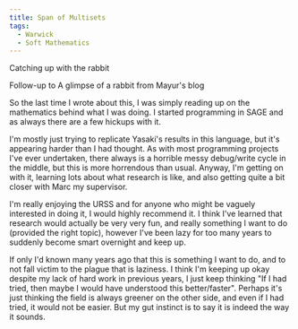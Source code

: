 ```yaml
---
title: Span of Multisets	
tags:
  - Warwick
  - Soft Mathematics
---
```

 Catching up with the rabbit	

Follow-up to A glimpse of a rabbit from Mayur's blog

So the last time I wrote about this, I was simply reading up on the mathematics behind what I was doing. I started programming in SAGE and as always there are a few hickups with it.

I'm mostly just trying to replicate Yasaki's results in this language, but it's appearing harder than I had thought. As with most programming projects I've ever undertaken, there always is a horrible messy debug/write cycle in the middle, but this is more horrendous than usual. Anyway, I'm getting on with it, learning lots about what research is like, and also getting quite a bit closer with Marc my supervisor.

I'm really enjoying the URSS and for anyone who might be vaguely interested in doing it, I would highly recommend it. I think I've learned that research would actually be very very fun, and really something I want to do (provided the right topic), however I've been lazy for too many years to suddenly become smart overnight and keep up.

If only I'd known many years ago that this is something I want to do, and to not fall victim to the plague that is laziness. I think I'm keeping up okay despite my lack of hard work in previous years, I just keep thinking "If I had tried, then maybe I would have understood this better/faster". Perhaps it's just thinking the field is always greener on the other side, and even if I had tried, it would not be easier. But my gut instinct is to say it is indeed the way it sounds.
